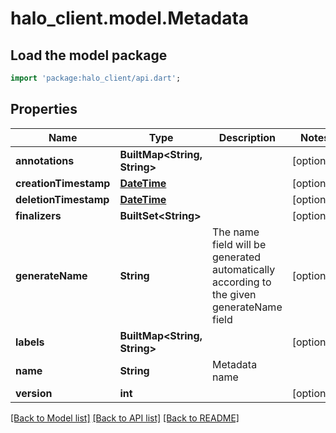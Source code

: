 # halo_client.model.Metadata

## Load the model package
```dart
import 'package:halo_client/api.dart';
```

## Properties
Name | Type | Description | Notes
------------ | ------------- | ------------- | -------------
**annotations** | **BuiltMap&lt;String, String&gt;** |  | [optional] 
**creationTimestamp** | [**DateTime**](DateTime.md) |  | [optional] 
**deletionTimestamp** | [**DateTime**](DateTime.md) |  | [optional] 
**finalizers** | **BuiltSet&lt;String&gt;** |  | [optional] 
**generateName** | **String** | The name field will be generated automatically according to the given generateName field | [optional] 
**labels** | **BuiltMap&lt;String, String&gt;** |  | [optional] 
**name** | **String** | Metadata name | 
**version** | **int** |  | [optional] 

[[Back to Model list]](../README.md#documentation-for-models) [[Back to API list]](../README.md#documentation-for-api-endpoints) [[Back to README]](../README.md)


